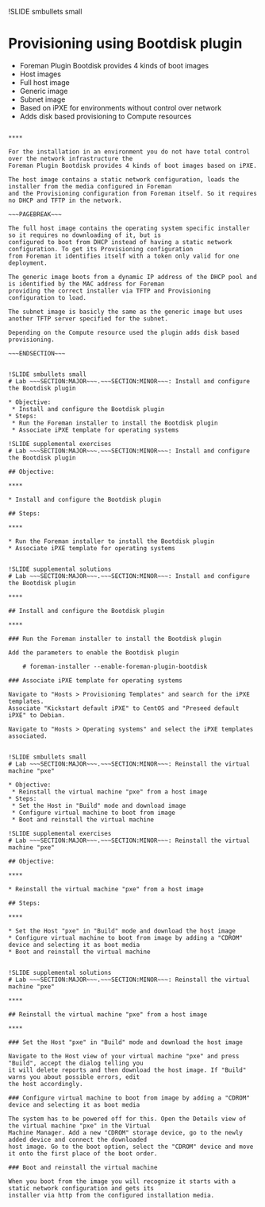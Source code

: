 !SLIDE smbullets small
# Provisioning using Bootdisk plugin

* Foreman Plugin Bootdisk provides 4 kinds of boot images
 * Host images
 * Full host image
 * Generic image
 * Subnet image
* Based on iPXE for environments without control over network
* Adds disk based provisioning to Compute resources

~~~SECTION:handouts~~~

****

For the installation in an environment you do not have total control over the network infrastructure the
Foreman Plugin Bootdisk provides 4 kinds of boot images based on iPXE.

The host image contains a static network configuration, loads the installer from the media configured in Foreman
and the Provisioning configuration from Foreman itself. So it requires no DHCP and TFTP in the network.

~~~PAGEBREAK~~~

The full host image contains the operating system specific installer so it requires no downloading of it, but is
configured to boot from DHCP instead of having a static network configuration. To get its Provisioning configuration
from Foreman it identifies itself with a token only valid for one deployment.

The generic image boots from a dynamic IP address of the DHCP pool and is identified by the MAC address for Foreman
providing the correct installer via TFTP and Provisioning configuration to load.

The subnet image is basicly the same as the generic image but uses another TFTP server specified for the subnet.

Depending on the Compute resource used the plugin adds disk based provisioning.

~~~ENDSECTION~~~


!SLIDE smbullets small
# Lab ~~~SECTION:MAJOR~~~.~~~SECTION:MINOR~~~: Install and configure the Bootdisk plugin

* Objective:
 * Install and configure the Bootdisk plugin
* Steps:
 * Run the Foreman installer to install the Bootdisk plugin
 * Associate iPXE template for operating systems

!SLIDE supplemental exercises
# Lab ~~~SECTION:MAJOR~~~.~~~SECTION:MINOR~~~: Install and configure the Bootdisk plugin

## Objective:

****

* Install and configure the Bootdisk plugin

## Steps:

****

* Run the Foreman installer to install the Bootdisk plugin
* Associate iPXE template for operating systems


!SLIDE supplemental solutions
# Lab ~~~SECTION:MAJOR~~~.~~~SECTION:MINOR~~~: Install and configure the Bootdisk plugin

****

## Install and configure the Bootdisk plugin

****

### Run the Foreman installer to install the Bootdisk plugin

Add the parameters to enable the Bootdisk plugin

    # foreman-installer --enable-foreman-plugin-bootdisk

### Associate iPXE template for operating systems

Navigate to "Hosts > Provisioning Templates" and search for the iPXE templates.
Associate "Kickstart default iPXE" to CentOS and "Preseed default iPXE" to Debian.

Navigate to "Hosts > Operating systems" and select the iPXE templates associated.


!SLIDE smbullets small
# Lab ~~~SECTION:MAJOR~~~.~~~SECTION:MINOR~~~: Reinstall the virtual machine "pxe"

* Objective:
 * Reinstall the virtual machine "pxe" from a host image
* Steps:
 * Set the Host in "Build" mode and download image
 * Configure virtual machine to boot from image
 * Boot and reinstall the virtual machine

!SLIDE supplemental exercises
# Lab ~~~SECTION:MAJOR~~~.~~~SECTION:MINOR~~~: Reinstall the virtual machine "pxe"

## Objective:

****

* Reinstall the virtual machine "pxe" from a host image

## Steps:

****

* Set the Host "pxe" in "Build" mode and download the host image
* Configure virtual machine to boot from image by adding a "CDROM" device and selecting it as boot media
* Boot and reinstall the virtual machine


!SLIDE supplemental solutions
# Lab ~~~SECTION:MAJOR~~~.~~~SECTION:MINOR~~~: Reinstall the virtual machine "pxe"

****

## Reinstall the virtual machine "pxe" from a host image

****

### Set the Host "pxe" in "Build" mode and download the host image

Navigate to the Host view of your virtual machine "pxe" and press "Build", accept the dialog telling you
it will delete reports and then download the host image. If "Build" warns you about possible errors, edit
the host accordingly.

### Configure virtual machine to boot from image by adding a "CDROM" device and selecting it as boot media

The system has to be powered off for this. Open the Details view of the virtual machine "pxe" in the Virtual
Machine Manager. Add a new "CDROM" storage device, go to the newly added device and connect the downloaded
host image. Go to the boot option, select the "CDROM" device and move it onto the first place of the boot order.

### Boot and reinstall the virtual machine

When you boot from the image you will recognize it starts with a static network configuration and gets its
installer via http from the configured installation media.
